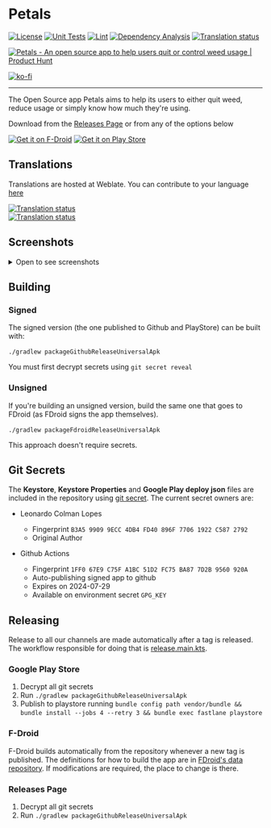 # Petals

[![License](https://img.shields.io/github/license/LeoColman/Petals)](https://github.com/LeoColman/Petals/blob/main/LICENSE)
[![Unit Tests](https://github.com/LeoColman/Petals/actions/workflows/unit-tests.yaml/badge.svg)](https://github.com/LeoColman/Petals/actions/workflows/unit-tests.yaml)
[![Lint](https://github.com/LeoColman/Petals/actions/workflows/lint.yaml/badge.svg)](https://github.com/LeoColman/Petals/actions/workflows/lint.yaml)
[![Dependency Analysis](https://github.com/LeoColman/Petals/actions/workflows/dependency-analysis.yaml/badge.svg)](https://github.com/LeoColman/Petals/actions/workflows/dependency-analysis.yaml)
<a href="https://hosted.weblate.org/engage/petals-app/">
<img src="https://hosted.weblate.org/widgets/petals-app/-/svg-badge.svg" alt="Translation status" />
</a>

<a href="https://www.producthunt.com/posts/petals?utm_source=badge-featured&utm_medium=badge&utm_souce=badge-petals" target="_blank"><img src="https://api.producthunt.com/widgets/embed-image/v1/featured.svg?post_id=356573&theme=light" alt="Petals - An&#0032;open&#0032;source&#0032;app&#0032;to&#0032;help&#0032;users&#0032;quit&#0032;or&#0032;control&#0032;weed&#0032;usage | Product Hunt" style="width: 250px; height: 54px;" width="250" height="54" /></a>

[![ko-fi](https://ko-fi.com/img/githubbutton_sm.svg)](https://ko-fi.com/K3K62Y2GB)

------

The Open Source app Petals aims to help its users to either quit weed, reduce usage or simply know how much they're
using.

Download from the [Releases Page](https://github.com/LeoColman/Petals/releases) or from any of the options below

[<img src="https://fdroid.gitlab.io/artwork/badge/get-it-on.png"
alt="Get it on F-Droid"
height="80">](https://f-droid.org/packages/br.com.colman.petals/)
[<img src="https://play.google.com/intl/en_us/badges/static/images/badges/en_badge_web_generic.png"
alt="Get it on Play Store"
height="80">](https://play.google.com/store/apps/details?id=br.com.colman.petals)

## Translations
Translations are hosted at Weblate. You can contribute to your language [here](https://hosted.weblate.org/engage/petals-app)

<a href="https://hosted.weblate.org/engage/petals-app/">
<img src="https://hosted.weblate.org/widgets/petals-app/-/287x66-white.png" alt="Translation status" />
</a>

<br>

<a href="https://hosted.weblate.org/engage/petals-app/">
<img src="https://hosted.weblate.org/widgets/petals-app/-/multi-green.svg" alt="Translation status" />
</a>

## Screenshots

<details>
<summary>Open to see screenshots</summary>

![](fastlane/metadata/android/en-US/images/phoneScreenshots/1.png)
![](fastlane/metadata/android/en-US/images/phoneScreenshots/2.png)
![](fastlane/metadata/android/en-US/images/phoneScreenshots/3.png)

[More Screenshots](fastlane/metadata/android/en-US/images/phoneScreenshots)

</details>

## Building

### Signed

The signed version (the one published to Github and PlayStore) can be built with:

```
./gradlew packageGithubReleaseUniversalApk
```

You must first decrypt secrets using `git secret reveal`

### Unsigned

If you're building an unsigned version, build the same one that goes to FDroid (as FDroid signs the app themselves).

```
./gradlew packageFdroidReleaseUniversalApk
```

This approach doesn't require secrets.

## Git Secrets

The **Keystore**, **Keystore Properties** and **Google Play deploy json** files are included in the repository using
[git secret](https://git-secret.io/). The current secret owners are:

- Leonardo Colman Lopes
    - Fingerprint `B3A5 9909 9ECC 4DB4 FD40 896F 7706 1922 C587 2792`
    - Original Author

- Github Actions
    - Fingerprint `1FF0 67E9 C75F A1BC 51D2 FC75 BA87 7D2B 9560 920A`
    - Auto-publishing signed app to github
    - Expires on 2024-07-29
    - Available on environment secret `GPG_KEY`

## Releasing

Release to all our channels are made automatically after a tag is released. The workflow responsible for doing that
is [release.main.kts](.github/workflows/release.main.kts).

### Google Play Store

1. Decrypt all git secrets
2. Run `./gradlew packageGithubReleaseUniversalApk`
3. Publish to playstore
   running `bundle config path vendor/bundle && bundle install --jobs 4 --retry 3 && bundle exec fastlane playstore`

### F-Droid

F-Droid builds automatically from the repository whenever a new tag is published. The definitions for how to build the
app are
in [FDroid's data repository](https://gitlab.com/fdroid/fdroiddata/-/blob/master/metadata/br.com.colman.petals.yml). If
modifications are required, the place to change is there.

### Releases Page
1. Decrypt all git secrets
2. Run `./gradlew packageGithubReleaseUniversalApk`
